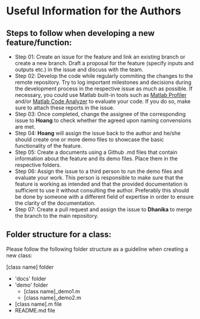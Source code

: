 # Useful Information for the Authors

## Steps to follow when developing a new feature/function:
- Step 01: Create an issue for the feature and link an existing branch or create a new branch. Draft a proposal for the feature (specify inputs and outputs etc.) in the issue and discuss with the team.
- Step 02: Develop the code while regularly commiting the changes to the remote repository. Try to log important milestones and decisions during the development process in the respective issue as much as possible. If necessary, you could use Matlab built-in tools such as [Matlab Profiler](https://www.mathworks.com/help/matlab/matlab_prog/profiling-for-improving-performance.html) and/or [Matlab Code Analyzer](https://www.mathworks.com/help/matlab/matlab_prog/matlab-code-analyzer-report.html) to evaluate your code. If you do so, make sure to attach these reports in the issue.
- Step 03: Once completed, change the assignee of the corresponding issue to **Hoang** to check whether the agreed upon naming convensions are met.
- Step 04: **Hoang** will assign the issue back to the author and he/she should create one or more demo files to showcase the basic functionality of the feature.
- Step 05: Create a documents using a Github .md files that contain information about the feature and its demo files. Place them in the respective folders.
- Step 06: Assign the issue to a third person to run the demo files and evaluate your work. This person is responsible to make sure that the feature is working as intended and that the provided documentation is sufficient to use it without consulting the author. Preferably this should be done by someone with a different field of expertise in order to ensure the clarity of the documentation.
- Step 07: Create a pull request and assign the issue to **Dhanika** to merge the branch to the main repository.

## Folder structure for a class:
Please follow the following folder structure as a guideline when creating a new class:  
  
[class name] folder
  - 'docs' folder
  - 'demo' folder
    - [class name]_demo1.m
    - [class name]_demo2.m
  - [class name].m file
  - README.md file
